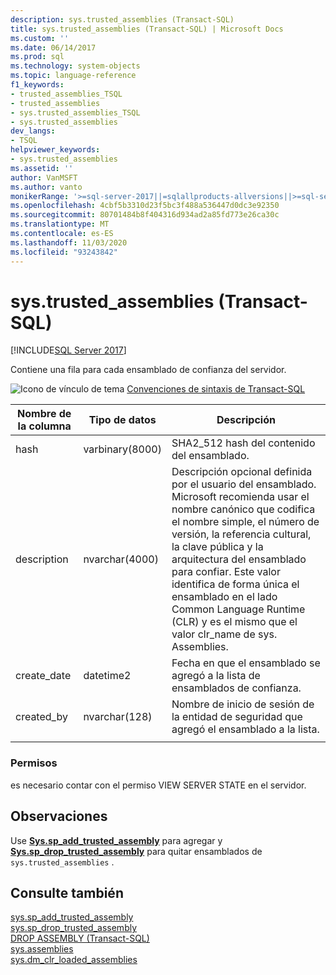 ```yaml
---
description: sys.trusted_assemblies (Transact-SQL)
title: sys.trusted_assemblies (Transact-SQL) | Microsoft Docs
ms.custom: ''
ms.date: 06/14/2017
ms.prod: sql
ms.technology: system-objects
ms.topic: language-reference
f1_keywords:
- trusted_assemblies_TSQL
- trusted_assemblies
- sys.trusted_assemblies_TSQL
- sys.trusted_assemblies
dev_langs:
- TSQL
helpviewer_keywords:
- sys.trusted_assemblies
ms.assetid: ''
author: VanMSFT
ms.author: vanto
monikerRange: '>=sql-server-2017||=sqlallproducts-allversions||>=sql-server-linux-2017||=azuresqldb-mi-current'
ms.openlocfilehash: 4cbf5b3310d23f5bc3f488a536447d0dc3e92350
ms.sourcegitcommit: 80701484b8f404316d934ad2a85fd773e26ca30c
ms.translationtype: MT
ms.contentlocale: es-ES
ms.lasthandoff: 11/03/2020
ms.locfileid: "93243842"
---
```

# <a name="systrusted_assemblies-transact-sql"></a>sys.trusted_assemblies (Transact-SQL)  
[!INCLUDE[SQL Server 2017](../../includes/applies-to-version/sqlserver2017.md)]

Contiene una fila para cada ensamblado de confianza del servidor.

 ![Icono de vínculo de tema](../../database-engine/configure-windows/media/topic-link.gif "Icono de vínculo de tema") [Convenciones de sintaxis de Transact-SQL](../../t-sql/language-elements/transact-sql-syntax-conventions-transact-sql.md)  


|Nombre de la columna |Tipo de datos |Descripción |
|--- |--- |--- |
|hash |varbinary(8000) |SHA2_512 hash del contenido del ensamblado. |
|description |nvarchar(4000) |Descripción opcional definida por el usuario del ensamblado. Microsoft recomienda usar el nombre canónico que codifica el nombre simple, el número de versión, la referencia cultural, la clave pública y la arquitectura del ensamblado para confiar. Este valor identifica de forma única el ensamblado en el lado Common Language Runtime (CLR) y es el mismo que el valor clr_name de sys. Assemblies. |
|create_date |datetime2 |Fecha en que el ensamblado se agregó a la lista de ensamblados de confianza. |
|created_by |nvarchar(128) |Nombre de inicio de sesión de la entidad de seguridad que agregó el ensamblado a la lista. |
| | | |

### <a name="permissions"></a>Permisos  
 es necesario contar con el permiso VIEW SERVER STATE en el servidor.  
 
## <a name="remarks"></a>Observaciones  
Use **[Sys.sp_add_trusted_assembly](../../relational-databases/system-stored-procedures/sys-sp-add-trusted-assembly-transact-sql.md)** para agregar y **[Sys.sp_drop_trusted_assembly](../../relational-databases/system-stored-procedures/sys-sp-drop-trusted-assembly-transact-sql.md)** para quitar ensamblados de `sys.trusted_assemblies` .

## <a name="see-also"></a>Consulte también  
  [sys.sp_add_trusted_assembly](../../relational-databases/system-stored-procedures/sys-sp-add-trusted-assembly-transact-sql.md)  
  [sys.sp_drop_trusted_assembly](../../relational-databases/system-stored-procedures/sys-sp-drop-trusted-assembly-transact-sql.md)  
  [DROP ASSEMBLY &#40;Transact-SQL&#41;](../../t-sql/statements/drop-assembly-transact-sql.md)  
  [sys.assemblies](../../relational-databases/system-catalog-views/sys-assemblies-transact-sql.md)  
  [sys.dm_clr_loaded_assemblies](../../relational-databases/system-dynamic-management-views/sys-dm-clr-loaded-assemblies-transact-sql.md)  
